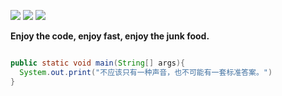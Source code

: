 <figure>
  <img src="https://github.com/GEKSS5289/GEKSS5289/assets/38618059/242857bf-d4d6-4156-b60e-b61613341948"/>
  <img src="https://github.com/GEKSS5289/GEKSS5289/assets/38618059/1ecd6850-75f7-468d-8622-78fd48fc98c0"/>
  <img src="https://github.com/GEKSS5289/GEKSS5289/assets/38618059/3b449d72-da45-4890-a62c-e9a4ca480974"
</figure>

  
**Enjoy the code, enjoy fast, enjoy the junk food.**


```java

public static void main(String[] args){
  System.out.print("不应该只有一种声音，也不可能有一套标准答案。")
}

```
